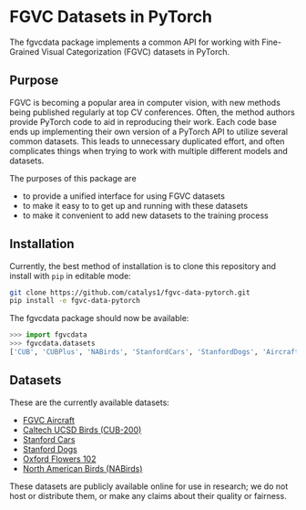 # FGVC Datasets in PyTorch

The fgvcdata package implements a common API for working with Fine-Grained Visual
Categorization (FGVC) datasets in PyTorch.

## Purpose
FGVC is becoming a popular area in
computer vision, with new methods being published regularly at top CV
conferences. Often, the method authors provide PyTorch code to aid in
reproducing their work. Each code base ends up
implementing their own version of a PyTorch API to utilize several common
datasets. This leads to unnecessary duplicated effort, and often
complicates things when trying to work with multiple different models
and datasets.

The purposes of this package are
- to provide a unified interface for using FGVC datasets
- to make it easy to to get up and running with these datasets
- to make it convenient to add new datasets to the training process


## Installation

Currently, the best method of installation is to clone this repository and
install with `pip` in editable mode:
```bash
git clone https://github.com/catalys1/fgvc-data-pytorch.git
pip install -e fgvc-data-pytorch
```
The fgvcdata package should now be available:
```python
>>> import fgvcdata
>>> fgvcdata.datasets
['CUB', 'CUBPlus', 'NABirds', 'StanfordCars', 'StanfordDogs', 'Aircraft', 'OxfordFlowers']
```

## Datasets

These are the currently available datasets:
- [FGVC Aircraft](http://www.robots.ox.ac.uk/~vgg/data/fgvc-aircraft/)
- [Caltech UCSD Birds (CUB-200)](http://www.vision.caltech.edu/visipedia/CUB-200.html)
- [Stanford Cars](https://ai.stanford.edu/~jkrause/cars/car_dataset.html)
- [Stanford Dogs](http://vision.stanford.edu/aditya86/ImageNetDogs/)
- [Oxford Flowers 102](https://www.robots.ox.ac.uk/~vgg/data/flowers/102/index.html)
- [North American Birds (NABirds)](https://dl.allaboutbirds.org/nabirds)

These datasets are publicly available online for use in research; we do not host or distribute them, or make any claims about their quality or fairness.
